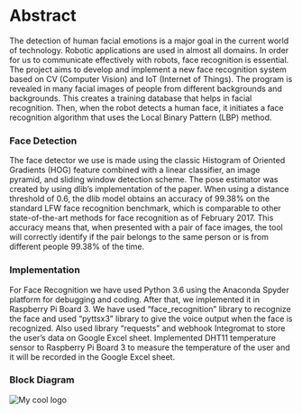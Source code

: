 # Abstract

The detection of human facial emotions is a major goal in the current world of technology. Robotic applications are used in almost all domains. In order for us to communicate effectively with robots, face recognition is essential. The project aims to develop and implement a new face recognition system based on CV (Computer Vision) and IoT (Internet of Things). The program is revealed in many facial images of people from different backgrounds and backgrounds. This creates a training database that helps in facial recognition. Then, when the robot detects a human face, it initiates a face recognition algorithm that uses the Local Binary Pattern (LBP) method.


### Face Detection

The face detector we use is made using the classic Histogram of Oriented Gradients (HOG) feature combined with a linear classifier, an image pyramid, and sliding window detection scheme. The pose estimator was created by using dlib’s implementation of the paper. When using a distance threshold of 0.6, the dlib model obtains an accuracy of 99.38% on the standard LFW face recognition benchmark, which is comparable to other state-of-the-art methods for face recognition as of February 2017. This accuracy means that, when presented with a pair of face images, the tool will correctly identify if the pair belongs to the same person or is from different people 99.38% of the time.

### Implementation

For Face Recognition we have used Python 3.6 using the Anaconda Spyder platform for debugging and coding. After that, we implemented it in Raspberry Pi Board 3.  We have used “face_recognition” library to recognize the face and used “pyttsx3” library to give the voice output when the face is recognized. Also used library “requests” and webhook Integromat to store the user’s data on Google Excel sheet. Implemented DHT11 temperature sensor to Raspberry Pi Board 3 to measure the temperature of the user and it will be recorded in the Google Excel sheet. 

### Block Diagram

<img src="F:\Atharva\TY sem II\IoT-based-Face-recognition-Robot\block diagram.png" alt="My cool logo"/>

